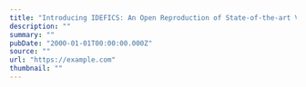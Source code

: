 ```yaml
---
title: "Introducing IDEFICS: An Open Reproduction of State-of-the-art Visual Language Model"
description: ""
summary: ""
pubDate: "2000-01-01T00:00:00.000Z"
source: ""
url: "https://example.com"
thumbnail: ""
---
```


